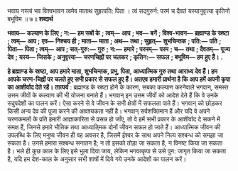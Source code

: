  

भवाय नस्त्वं भव विश्वभावन त्वमेव माताथ सुहृत्पति: पिता । त्वं सद्गुरुर्न: परमं च दैवतं यस्यानुवृत्त्या कृतिनो बभूविम ॥ ७॥ **शब्दार्थ** 

**भवाय—** **कल्याण के लिए** **; न:—** **हम सबों के** **; त्वम्—** **आप** **; भव—** **बनें** **; विश्व-भावन—** **ब्रह्माण्ड के स्रष्टा** **; त्वम्—** **आप** **;** **एव—** **निश्चय ही** **; माता—** **माता** **; अथ—** **तथा** **; सुहृत्—** **शुभचिन्तक** **; पति:—** **पति** **; पिता—** **पिता** **; त्वम्—** **आप** **; सत्-गुरु:—** **गुरु** **;** **न:—** **हमारे** **; परमम्—** **परम** **; च—** **तथा** **; दैवतम्—** **पूज्य देव** **; यस्य—** **जिसके** **; अनुवृत्त्या—** **चरणचिह्नों पर चलकर** **; कृतिन:—** **सफल** **; बभूविम—** **हम हुए हैं।** **.** 

**हे ब्रह्माण्ड के स्रष्टा, आप हमारे माता, शुभचिन्तक, प्रभु, पिता, आध्यात्मिक गुरु तथा** **आराध्य देव हैं। हम आपके चरण-चिह्नों पर चलते हुए सभी प्रकार से सफल हुए हैं। अतएव** **हमारी प्रार्थना है कि आप हमें अपनी कृपा का आशीर्वाद देते रहें।** **तात्पर्य** : ब्रह्माण्ड के स्रष्टा होने के कारण, सबका कल्याण करनेवाले भगवान्, समस्त उत्तम जीवों के कल्याण की भी योजना बनाते हैं। भगवान् इन उत्तम जीवों को आदेश देते हैं कि वे उनके सदुपदेशों का पालन करें। ऐसा करने से वे जीवन के सभी क्षेत्रों में सफलता पाते हैं। भगवान् को छोड़कर किसी अन्य देव की पूजा करने की आवश्यकता नहीं है। भगवान् सर्वशक्तिमान हैं और यदि वे अपने चरणकमलों के प्रति हमारी आज्ञाकारिता से प्रसन्न हो जाँए, तो वे हमें सभी प्रकार के आशीर्वाद दे सकने में समक्ष हैं, जिनसे हमारे भौतिक तथा आध्याति्मक दोनों जीवन सफल हो जाते हैं। आध्यात्मिक जीवन की उपलब्धि के लिए मनुष्य जीवन ही वह अवसर है, जिसमें ईश्वर के साथ अपने नित्य सश्बन्ध को समझा जा सकता है। उनसे हमारा सश्बन्ध सनातन है; न तो इसको तोड़ा जा सकता है, न विनष्ट किया जा सकता है। भले ही कुछ काल के लिए इसे भुला दिया जाय, लेकिन भगवत्कृपा से उसे पुन: जागृत किया जा सकता है, यदि हम देश-काल के अनुसार सभी शाषों में दिये गये उनके आदेशों का पालन करें। 